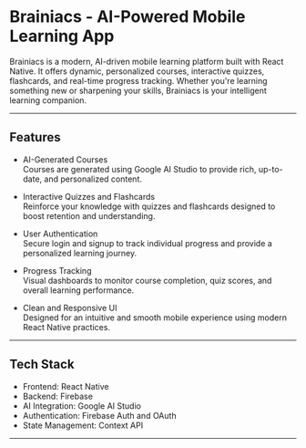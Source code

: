 # Brainiacs - AI-Powered Mobile Learning App

Brainiacs is a modern, AI-driven mobile learning platform built with React Native. It offers dynamic, personalized courses, interactive quizzes, flashcards, and real-time progress tracking. Whether you're learning something new or sharpening your skills, Brainiacs is your intelligent learning companion.

---

## Features

- AI-Generated Courses  
  Courses are generated using Google AI Studio to provide rich, up-to-date, and personalized content.

- Interactive Quizzes and Flashcards  
  Reinforce your knowledge with quizzes and flashcards designed to boost retention and understanding.

- User Authentication  
  Secure login and signup to track individual progress and provide a personalized learning journey.

- Progress Tracking  
  Visual dashboards to monitor course completion, quiz scores, and overall learning performance.

- Clean and Responsive UI  
  Designed for an intuitive and smooth mobile experience using modern React Native practices.

---

## Tech Stack

- Frontend: React Native  
- Backend: Firebase  
- AI Integration: Google AI Studio  
- Authentication: Firebase Auth and OAuth  
- State Management: Context API  

---
